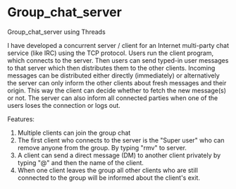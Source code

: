 # Group_chat_server
Group_chat_server using Threads 

I have developed a concurrent server / client for an Internet multi-party chat service (like IRC) using the TCP protocol. Users run the client program, which connects to the server. Then users can send typed-in user messages to that server which then distributes them to the other clients. Incoming messages can be distributed either directly (immediately) or alternatively the server can only inform the other clients about fresh messages and their origin. This way the client can decide whether to fetch the new message(s) or not. The server can also inform all connected parties when one of the users loses the connection or logs out.

Features:
1. Multiple clients can join the group chat
2. The first client who connects to the server is the "Super user" who can remove anyone from the group. By typing "rmv" to server.
3. A client can send a direct message (DM) to another client privately by typing "@" and then the name of the client.
4. When one client leaves the group all other clients who are still connected to the group will be informed about the client's exit.
